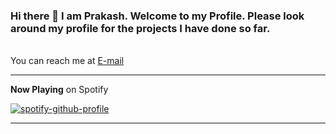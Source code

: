 ### Hi there 👋 I am Prakash. Welcome to my Profile. Please look around my profile for the projects I have done so far.


<br/>
You can reach me at <a href="mailto:info@prakashthakuri.com" target= "_blank">E-mail </a>

------------------------



**Now Playing** on Spotify

[![spotify-github-profile](https://spotify-github-profile.vercel.app/api/view?uid=32iwdjtppqtmphgve0evb12vs&cover_image=true&theme=natemoo-re&bar_color=6cb14e&bar_color_cover=false)](https://github.com/kittinan/spotify-github-profile)

-----------

<!--
**prakashthakuri/prakashthakuri** is a ✨ _special_ ✨ repository because its `README.md` (this file) appears on your GitHub profile.

Here are some ideas to get you started:

- 🔭 I’m currently working on ...
- 🌱 I’m currently learning ...
- 👯 I’m looking to collaborate on ...
- 🤔 I’m looking for help with ...
- 💬 Ask me about ...
- 📫 How to reach me: ...
- 😄 Pronouns: ...
- ⚡ Fun fact: ...
-->



